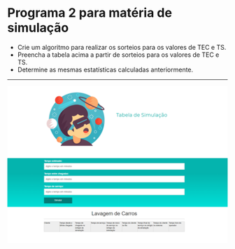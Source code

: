 Programa 2 para matéria de simulação
===============================================

- Crie um algoritmo para realizar os sorteios para os valores de TEC e TS.
- Preencha a tabela acima a partir de sorteios para os valores de TEC e TS.
- Determine as mesmas estatísticas calculadas anteriormente.

--------------------
 ![](https://github.com/jacksonn455/Simulacao-Lista3/blob/master/imagem.png)
